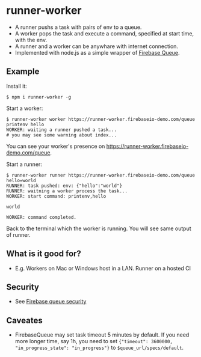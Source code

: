 runner-worker
=============

- A runner pushs a task with pairs of env to a queue.
- A worker pops the task and execute a command, specified at start time, with the env.
- A runner and a worker can be anywhare with internet connection.
- Implemented with node.js as a simple wrapper of [Firebase Queue](https://github.com/firebase/firebase-queue).


## Example

Install it:

```
$ npm i runner-worker -g
```

Start a worker:

```
$ runner-worker worker https://runner-worker.firebaseio-demo.com/queue printenv hello
WORKER: waiting a runner pushed a task...
# you may see some warning about index...
```

You can see your worker's presence on https://runner-worker.firebaseio-demo.com/queue.

Start a runner:

```
$ runner-worker runner https://runner-worker.firebaseio-demo.com/queue hello=world
RUNNER: task pushed: env: {"hello":"world"}
RUNNER: waitning a worker process the task...
WORKER: start command: printenv,hello

world

WORKER: command completed.
```

Back to the terminal which the worker is running. You will see same output of runner.


## What is it good for?

- E.g. Workers on Mac or Windows host in a LAN. Runner on a hosted CI


## Security

- See [Firebase queue security](https://github.com/firebase/firebase-queue#queue-security)

## Caveates

- FirebaseQueue may set task timeout 5 minutes by default. If you need more longer time, say 1h, you need to set `{"timeout": 3600000, "in_progress_state": "in_progress"}` to `$queue_url/specs/default`.
